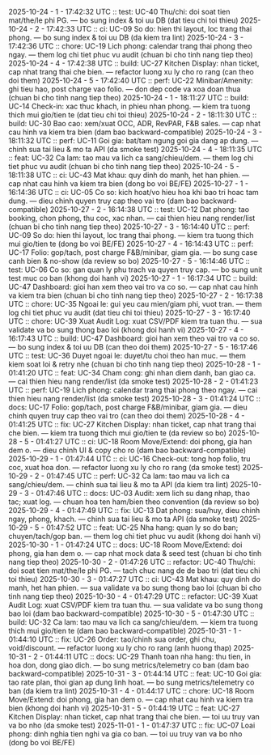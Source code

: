 2025-10-24 - 1 - 17:42:32 UTC :: test: UC-40 Thu/chi: doi soat tien mat/the/le phi PG. — bo sung index & toi uu DB (dat tieu chi toi thieu)
2025-10-24 - 2 - 17:42:33 UTC :: ci: UC-09 So do: hien thi layout, loc trang thai phong. — bo sung index & toi uu DB (da kiem tra lint)
2025-10-24 - 3 - 17:42:36 UTC :: chore: UC-19 Lich phong: calendar trang thai phong theo ngay. — them log chi tiet phuc vu audit (chuan bi cho tinh nang tiep theo)
2025-10-24 - 4 - 17:42:38 UTC :: build: UC-27 Kitchen Display: nhan ticket, cap nhat trang thai che bien. — refactor luong xu ly cho ro rang (can theo doi them)
2025-10-24 - 5 - 17:42:40 UTC :: perf: UC-22 Minibar/Amenity: ghi tieu hao, post charge vao folio. — don dep code va xoa doan thua (chuan bi cho tinh nang tiep theo)
2025-10-24 - 1 - 18:11:27 UTC :: build: UC-14 Check-in: xac thuc khach, in phieu nhan phong. — kiem tra tuong thich mui gio/tien te (dat tieu chi toi thieu)
2025-10-24 - 2 - 18:11:30 UTC :: build: UC-30 Bao cao: xem/xuat OCC, ADR, RevPAR, F&B sales. — cap nhat cau hinh va kiem tra bien (dam bao backward-compatible)
2025-10-24 - 3 - 18:11:32 UTC :: perf: UC-11 Goi gia: bat/tam ngung goi gia dang ap dung. — chinh sua tai lieu & mo ta API (da smoke test)
2025-10-24 - 4 - 18:11:35 UTC :: feat: UC-32 Ca lam: tao mau va lich ca sang/chieu/dem. — them log chi tiet phuc vu audit (chuan bi cho tinh nang tiep theo)
2025-10-24 - 5 - 18:11:38 UTC :: ci: UC-43 Mat khau: quy dinh do manh, het han phien. — cap nhat cau hinh va kiem tra bien (dong bo voi BE/FE)
2025-10-27 - 1 - 16:14:36 UTC :: ci: UC-05 Co so: kich hoat/vo hieu hoa khi bao tri hoac tam dung. — dieu chinh quyen truy cap theo vai tro (dam bao backward-compatible)
2025-10-27 - 2 - 16:14:38 UTC :: test: UC-12 Dat phong: tao booking, chon phong, thu coc, xac nhan. — cai thien hieu nang render/list (chuan bi cho tinh nang tiep theo)
2025-10-27 - 3 - 16:14:40 UTC :: perf: UC-09 So do: hien thi layout, loc trang thai phong. — kiem tra tuong thich mui gio/tien te (dong bo voi BE/FE)
2025-10-27 - 4 - 16:14:43 UTC :: perf: UC-17 Folio: gop/tach, post charge F&B/minibar, giam gia. — bo sung case canh bien & no-show (da review so bo)
2025-10-27 - 5 - 16:14:46 UTC :: test: UC-06 Co so: gan quan ly phu trach va quyen truy cap. — bo sung unit test muc co ban (khong doi hanh vi)
2025-10-27 - 1 - 16:17:34 UTC :: build: UC-47 Dashboard: gioi han xem theo vai tro va co so. — cap nhat cau hinh va kiem tra bien (chuan bi cho tinh nang tiep theo)
2025-10-27 - 2 - 16:17:38 UTC :: chore: UC-35 Ngoai le: gui yeu cau mien/giam phi, vuot tran. — them log chi tiet phuc vu audit (dat tieu chi toi thieu)
2025-10-27 - 3 - 16:17:40 UTC :: chore: UC-39 Xuat Audit Log: xuat CSV/PDF kiem tra tuan thu. — sua validate va bo sung thong bao loi (khong doi hanh vi)
2025-10-27 - 4 - 16:17:43 UTC :: build: UC-47 Dashboard: gioi han xem theo vai tro va co so. — bo sung index & toi uu DB (can theo doi them)
2025-10-27 - 5 - 16:17:46 UTC :: test: UC-36 Duyet ngoai le: duyet/tu choi theo han muc. — them kiem soat loi & retry nhe (chuan bi cho tinh nang tiep theo)
2025-10-28 - 1 - 01:41:20 UTC :: feat: UC-34 Cham cong: ghi nhan diem danh, ban giao ca. — cai thien hieu nang render/list (da smoke test)
2025-10-28 - 2 - 01:41:23 UTC :: perf: UC-19 Lich phong: calendar trang thai phong theo ngay. — cai thien hieu nang render/list (da smoke test)
2025-10-28 - 3 - 01:41:24 UTC :: docs: UC-17 Folio: gop/tach, post charge F&B/minibar, giam gia. — dieu chinh quyen truy cap theo vai tro (can theo doi them)
2025-10-28 - 4 - 01:41:25 UTC :: fix: UC-27 Kitchen Display: nhan ticket, cap nhat trang thai che bien. — kiem tra tuong thich mui gio/tien te (da review so bo)
2025-10-28 - 5 - 01:41:27 UTC :: ci: UC-18 Room Move/Extend: doi phong, gia han dem o. — dieu chinh UI & copy cho ro (dam bao backward-compatible)
2025-10-29 - 1 - 01:47:44 UTC :: ci: UC-16 Check-out: tong hop folio, tru coc, xuat hoa don. — refactor luong xu ly cho ro rang (da smoke test)
2025-10-29 - 2 - 01:47:45 UTC :: perf: UC-32 Ca lam: tao mau va lich ca sang/chieu/dem. — chinh sua tai lieu & mo ta API (da kiem tra lint)
2025-10-29 - 3 - 01:47:46 UTC :: docs: UC-03 Audit: xem lich su dang nhap, thao tac; xuat log. — chuan hoa ten ham/bien theo convention (da review so bo)
2025-10-29 - 4 - 01:47:49 UTC :: fix: UC-13 Dat phong: sua/huy, dieu chinh ngay, phong, khach. — chinh sua tai lieu & mo ta API (da smoke test)
2025-10-29 - 5 - 01:47:52 UTC :: feat: UC-25 Nha hang: quan ly so do ban; chuyen/tach/gop ban. — them log chi tiet phuc vu audit (khong doi hanh vi)
2025-10-30 - 1 - 01:47:24 UTC :: docs: UC-18 Room Move/Extend: doi phong, gia han dem o. — cap nhat mock data & seed test (chuan bi cho tinh nang tiep theo)
2025-10-30 - 2 - 01:47:26 UTC :: refactor: UC-40 Thu/chi: doi soat tien mat/the/le phi PG. — tach chuc nang de de bao tri (dat tieu chi toi thieu)
2025-10-30 - 3 - 01:47:27 UTC :: ci: UC-43 Mat khau: quy dinh do manh, het han phien. — sua validate va bo sung thong bao loi (chuan bi cho tinh nang tiep theo)
2025-10-30 - 4 - 01:47:29 UTC :: refactor: UC-39 Xuat Audit Log: xuat CSV/PDF kiem tra tuan thu. — sua validate va bo sung thong bao loi (dam bao backward-compatible)
2025-10-30 - 5 - 01:47:30 UTC :: build: UC-32 Ca lam: tao mau va lich ca sang/chieu/dem. — kiem tra tuong thich mui gio/tien te (dam bao backward-compatible)
2025-10-31 - 1 - 01:44:10 UTC :: fix: UC-26 Order: tao/chinh sua order, ghi chu, void/discount. — refactor luong xu ly cho ro rang (anh huong thap)
2025-10-31 - 2 - 01:44:11 UTC :: docs: UC-29 Thanh toan nha hang: thu tien, in hoa don, dong giao dich. — bo sung metrics/telemetry co ban (dam bao backward-compatible)
2025-10-31 - 3 - 01:44:14 UTC :: feat: UC-10 Goi gia: tao rate plan, thoi gian ap dung linh hoat. — bo sung metrics/telemetry co ban (da kiem tra lint)
2025-10-31 - 4 - 01:44:17 UTC :: chore: UC-18 Room Move/Extend: doi phong, gia han dem o. — cap nhat cau hinh va kiem tra bien (khong doi hanh vi)
2025-10-31 - 5 - 01:44:19 UTC :: feat: UC-27 Kitchen Display: nhan ticket, cap nhat trang thai che bien. — toi uu truy van va bo nho (da smoke test)
2025-11-01 - 1 - 01:47:37 UTC :: fix: UC-07 Loai phong: dinh nghia tien nghi va gia co ban. — toi uu truy van va bo nho (dong bo voi BE/FE)

